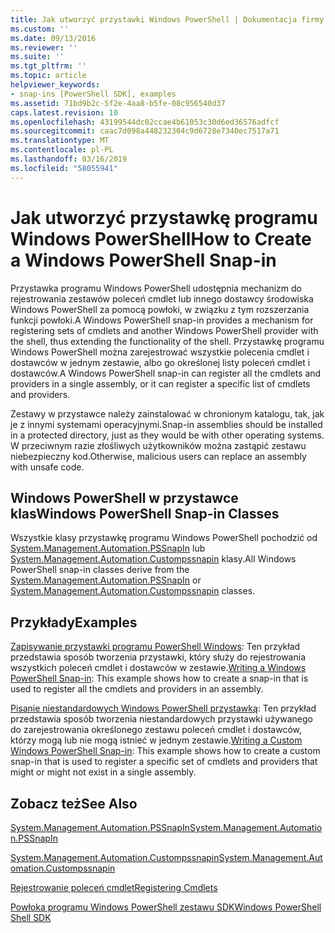 ```yaml
---
title: Jak utworzyć przystawki Windows PowerShell | Dokumentacja firmy Microsoft
ms.custom: ''
ms.date: 09/13/2016
ms.reviewer: ''
ms.suite: ''
ms.tgt_pltfrm: ''
ms.topic: article
helpviewer_keywords:
- snap-ins [PowerShell SDK], examples
ms.assetid: 71bd9b2c-5f2e-4aa8-b5fe-08c956540d37
caps.latest.revision: 10
ms.openlocfilehash: 43199544dc02ccae4b61053c30d6ed36576adfcf
ms.sourcegitcommit: caac7d098a448232304c9d6728e7340ec7517a71
ms.translationtype: MT
ms.contentlocale: pl-PL
ms.lasthandoff: 03/16/2019
ms.locfileid: "58055941"
---
```

# <a name="how-to-create-a-windows-powershell-snap-in"></a><span data-ttu-id="58c36-102">Jak utworzyć przystawkę programu Windows PowerShell</span><span class="sxs-lookup"><span data-stu-id="58c36-102">How to Create a Windows PowerShell Snap-in</span></span>

<span data-ttu-id="58c36-103">Przystawka programu Windows PowerShell udostępnia mechanizm do rejestrowania zestawów poleceń cmdlet lub innego dostawcy środowiska Windows PowerShell za pomocą powłoki, w związku z tym rozszerzania funkcji powłoki.</span><span class="sxs-lookup"><span data-stu-id="58c36-103">A Windows PowerShell snap-in provides a mechanism for registering sets of cmdlets and another Windows PowerShell provider with the shell, thus extending the functionality of the shell.</span></span> <span data-ttu-id="58c36-104">Przystawkę programu Windows PowerShell można zarejestrować wszystkie polecenia cmdlet i dostawców w jednym zestawie, albo go określonej listy poleceń cmdlet i dostawców.</span><span class="sxs-lookup"><span data-stu-id="58c36-104">A Windows PowerShell snap-in can register all the cmdlets and providers in a single assembly, or it can register a specific list of cmdlets and providers.</span></span>

<span data-ttu-id="58c36-105">Zestawy w przystawce należy zainstalować w chronionym katalogu, tak, jak je z innymi systemami operacyjnymi.</span><span class="sxs-lookup"><span data-stu-id="58c36-105">Snap-in assemblies should be installed in a protected directory, just as they would be with other operating systems.</span></span> <span data-ttu-id="58c36-106">W przeciwnym razie złośliwych użytkowników można zastąpić zestawu niebezpieczny kod.</span><span class="sxs-lookup"><span data-stu-id="58c36-106">Otherwise, malicious users can replace an assembly with unsafe code.</span></span>

## <a name="windows-powershell-snap-in-classes"></a><span data-ttu-id="58c36-107">Windows PowerShell w przystawce klas</span><span class="sxs-lookup"><span data-stu-id="58c36-107">Windows PowerShell Snap-in Classes</span></span>

<span data-ttu-id="58c36-108">Wszystkie klasy przystawkę programu Windows PowerShell pochodzić od [System.Management.Automation.PSSnapIn](/dotnet/api/System.Management.Automation.PSSnapIn) lub [System.Management.Automation.Custompssnapin](/dotnet/api/System.Management.Automation.CustomPSSnapIn) klasy.</span><span class="sxs-lookup"><span data-stu-id="58c36-108">All Windows PowerShell snap-in classes derive from the [System.Management.Automation.PSSnapIn](/dotnet/api/System.Management.Automation.PSSnapIn) or [System.Management.Automation.Custompssnapin](/dotnet/api/System.Management.Automation.CustomPSSnapIn) classes.</span></span>

## <a name="examples"></a><span data-ttu-id="58c36-109">Przykłady</span><span class="sxs-lookup"><span data-stu-id="58c36-109">Examples</span></span>

<span data-ttu-id="58c36-110">[Zapisywanie przystawki programu PowerShell Windows](./writing-a-windows-powershell-snap-in.md): Ten przykład przedstawia sposób tworzenia przystawki, który służy do rejestrowania wszystkich poleceń cmdlet i dostawców w zestawie.</span><span class="sxs-lookup"><span data-stu-id="58c36-110">[Writing a Windows PowerShell Snap-in](./writing-a-windows-powershell-snap-in.md): This example shows how to create a snap-in that is used to register all the cmdlets and providers in an assembly.</span></span>

<span data-ttu-id="58c36-111">[Pisanie niestandardowych Windows PowerShell przystawką](./writing-a-custom-windows-powershell-snap-in.md): Ten przykład przedstawia sposób tworzenia niestandardowych przystawki używanego do zarejestrowania określonego zestawu poleceń cmdlet i dostawców, którzy mogą lub nie mogą istnieć w jednym zestawie.</span><span class="sxs-lookup"><span data-stu-id="58c36-111">[Writing a Custom Windows PowerShell Snap-in](./writing-a-custom-windows-powershell-snap-in.md): This example shows how to create a custom snap-in that is used to register a specific set of cmdlets and providers that might or might not exist in a single assembly.</span></span>

## <a name="see-also"></a><span data-ttu-id="58c36-112">Zobacz też</span><span class="sxs-lookup"><span data-stu-id="58c36-112">See Also</span></span>

[<span data-ttu-id="58c36-113">System.Management.Automation.PSSnapIn</span><span class="sxs-lookup"><span data-stu-id="58c36-113">System.Management.Automation.PSSnapIn</span></span>](/dotnet/api/System.Management.Automation.PSSnapIn)

[<span data-ttu-id="58c36-114">System.Management.Automation.Custompssnapin</span><span class="sxs-lookup"><span data-stu-id="58c36-114">System.Management.Automation.Custompssnapin</span></span>](/dotnet/api/System.Management.Automation.CustomPSSnapIn)

[<span data-ttu-id="58c36-115">Rejestrowanie poleceń cmdlet</span><span class="sxs-lookup"><span data-stu-id="58c36-115">Registering Cmdlets</span></span>](./registering-cmdlets.md)

[<span data-ttu-id="58c36-116">Powłoka programu Windows PowerShell zestawu SDK</span><span class="sxs-lookup"><span data-stu-id="58c36-116">Windows PowerShell Shell SDK</span></span>](../windows-powershell-reference.md)
